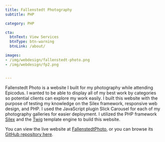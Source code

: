 ```yaml
---
title: Fallenstedt Photography
subtitle: PHP

category: PHP

cta:
  btnText: View Services
  btnType: btn-warning
  btnLink: /about/

images:
- /img/webdesign/fallenstedt-photo.png
- /img/webdesign/fp2.png


---
```


Fallenstedt Photo is a website I built for my photography while attending Epicodus. I wanted to be able to display all of my best work by categories so potential clients can explore my work easily. I built this website with the purpose of testing my knowledge on the Silex framework, responsive web design, and PHP. I used the JavaScript plugin Slick Carousel for each of my photography galleries for easier deployment. I utilized the PHP framework [Silex]() and the [Twig]() template engine to build this website.

You can view the live website at [FallenstedtPhoto](http://fallenstedtphoto.com), or you can browse its [GitHub repository here](https://github.com/Fallenstedt/fallenstedt-photo).
